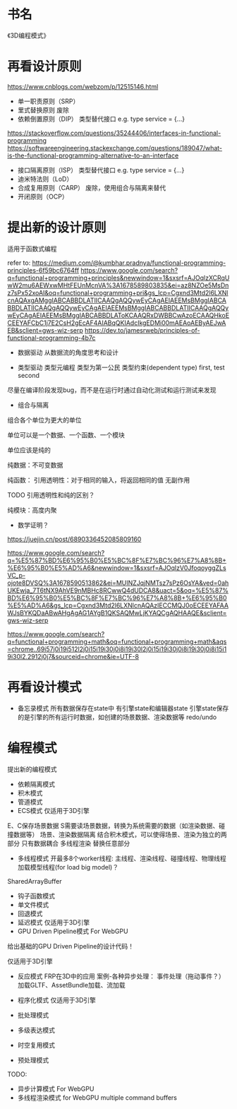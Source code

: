 <!-- 
这本书会跟《游戏编程模式》、《设计模式之禅》很像
https://book.douban.com/subject/26880704/
https://book.douban.com/subject/25843319/
-->

# 书名
<!-- 《3D函数式编程模式与设计》 -->
<!-- 《函数式编程模式与设计》 -->
<!-- 《3D编程模式与设计》 -->
《3D编程模式》

<!-- 注：
不再局限在3D编程，而是推广在一切编程中

案例来自：
3D引擎
3D编辑器
前端富应用，如网站 -->


<!-- # 设计原则

使用函数式编程范式来应用6个设计原则

课件:将案例改为函数式编程范式 -->


# 再看设计原则

https://www.cnblogs.com/webzom/p/12515146.html

- 单一职责原则（SRP）
- 里式替换原则
废除
- 依赖倒置原则（DIP）
类型替代接口
	e.g. type service = {...}

https://stackoverflow.com/questions/35244406/interfaces-in-functional-programming
https://softwareengineering.stackexchange.com/questions/189047/what-is-the-functional-programming-alternative-to-an-interface

- 接口隔离原则（ISP）
类型替代接口
	e.g. type service = {...}
- 迪米特法则（LoD）
- 合成复用原则（CARP）
废除，使用组合与隔离来替代
- 开闭原则（OCP）


# 提出新的设计原则

适用于函数式编程

refer to:
https://medium.com/@kumbhar.pradnya/functional-programming-principles-6f59bc6764ff
https://www.google.com/search?q=functional+programming+principles&newwindow=1&sxsrf=AJOqlzXCRqUwW2mu6AEWxwMHtFEUnMcnVA%3A1678589803835&ei=az8NZOe5MsDnz7sPx52xoAI&oq=functional+programming+pri&gs_lcp=Cgxnd3Mtd2l6LXNlcnAQAxgAMggIABCABBDLATIICAAQgAQQywEyCAgAEIAEEMsBMggIABCABBDLATIICAAQgAQQywEyCAgAEIAEEMsBMggIABCABBDLATIICAAQgAQQywEyCAgAEIAEEMsBMggIABCABBDLAToKCAAQRxDWBBCwAzoECAAQHkoECEEYAFCbC1j7E2CsH2gEcAF4AIABqQKIAdcIkgEDMi00mAEAoAEByAEJwAEB&sclient=gws-wiz-serp
https://dev.to/jamesrweb/principles-of-functional-programming-4b7c


- 数据驱动
从数据流的角度思考和设计

- 类型驱动
类型元编程
类型为第一公民
类型约束(dependent type) first, test second

尽量在编译阶段发现bug，而不是在运行时通过自动化测试和运行测试来发现

- 组合与隔离

组合各个单位为更大的单位

单位可以是一个数据、一个函数、一个模块

<!-- 单位应该是高度内聚的、纯的，副作用最小 -->
<!-- 单位应该是纯的，副作用最小 -->
单位应该是纯的


纯数据：不可变数据

纯函数：
引用透明性：对于相同的输入，将返回相同的值
无副作用


TODO 引用透明性和纯的区别？


纯模块：高度内聚


<!-- - pure -->

<!-- - 引用透明性
即所有的函数，对于相同的输入，将返回相同的值 -->


- 数学证明？

https://juejin.cn/post/6890336452085809160

https://www.google.com/search?q=%E5%87%BD%E6%95%B0%E5%BC%8F%E7%BC%96%E7%A8%8B+%E6%95%B0%E5%AD%A6&newwindow=1&sxsrf=AJOqlzV0JfoqoyggZLsVC_p-ojote8DVSQ%3A1678590513862&ei=MUINZJqjNMTsz7sPz6OsYA&ved=0ahUKEwja_7T6tNX9AhVE9nMBHc8RCwwQ4dUDCA8&uact=5&oq=%E5%87%BD%E6%95%B0%E5%BC%8F%E7%BC%96%E7%A8%8B+%E6%95%B0%E5%AD%A6&gs_lcp=Cgxnd3Mtd2l6LXNlcnAQAzIECCMQJ0oECEEYAFAAWJsBYKQDaABwAHgAgAG1AYgB1QKSAQMwLjKYAQCgAQHAAQE&sclient=gws-wiz-serp

https://www.google.com/search?q=functional+programming+math&oq=functional+programming+math&aqs=chrome..69i57j0i19i512l2j0i15i19i30j0i8i19i30l2j0i15i19i30j0i8i19i30j0i8i15i19i30l2.2912j0j7&sourceid=chrome&ie=UTF-8




# 再看设计模式

- 备忘录模式
	所有数据保存在state中
	有引擎state和编辑器state
		引擎state保存的是引擎的所有运行时数据，如创建的场景数据、渲染数据等
	redo/undo



# 编程模式
提出新的编程模式

- 依赖隔离模式 
- 积木模式 
- 管道模式 
- ECS模式 
仅适用于3D引擎

E、C保存场景数据
S需要读场景数据，转换为系统需要的数据（如渲染数据、碰撞数据等）
    场景、渲染数据隔离
        结合积木模式，可以使得场景、渲染为独立的两部分
		只有数据耦合
			多线程渲染
			替换任意部分


- 多线程模式
开最多8个worker线程:
主线程、渲染线程、碰撞线程、物理线程
加载模型线程(for load big model)？

SharedArrayBuffer






- 钩子函数模式 
- 单文件模式 
- 回退模式 
- 延迟模式 
仅适用于3D引擎
- GPU Driven Pipeline模式
For WebGPU

给出基础的GPU Driven Pipeline的设计代码！

仅适用于3D引擎

- 反应模式
FRP在3D中的应用
案例-各种异步处理：
事件处理（拖动事件？）
加载GLTF、AssetBundle加载、流加载

- 程序化模式 
仅适用于3D引擎
- 批处理模式 
- 多级表达模式 
- 时空复用模式
- 预处理模式



TODO:

- 异步计算模式
For WebGPU
- 多线程渲染模式 
for WebGPU
	multiple command buffers

<!-- 
# 驱动设计

驱动设计在3D编程中的应用

- 测试驱动设计
- 类型驱动设计
- 数据驱动设计
- 领域驱动设计
- 事件驱动设计 -->

<!-- # 更多

- 契约式设计
课件
书
- 函数式反应型编程
课件

与事件驱动设计、数据驱动设计的关系
refer to:
https://www.google.com/search?q=functional+reactive+programming+event+driven&newwindow=1&sxsrf=AJOqlzV_OxfMTCRjlitKnkkCjw9KLYg24A%3A1678505257298&ei=KfULZN71Efbu4-EPgeWjoA4&ved=0ahUKEwiervWs99L9AhV29zgGHYHyCOQQ4dUDCA8&uact=5&oq=functional+reactive+programming+event+driven&gs_lcp=Cgxnd3Mtd2l6LXNlcnAQAzIFCCEQoAEyBQghEKABOgQIIxAnOgYIIxAnEBM6BAgAEEM6CAguEIAEELEDOgsILhCvARDHARCABDoICAAQsQMQgwE6DgguEIAEELEDEMcBEK8BOgUIABCABDoRCC4QgAQQsQMQgwEQxwEQrwE6DgguEIAEELEDEIMBENQCOhEILhCDARCvARDHARCxAxCABDoLCC4QgAQQxwEQrwE6CwguEIAEEMcBENEDOggIABCABBDLAToOCC4QgAQQxwEQrwEQywE6BggAEB4QDzoGCAAQCBAeOgQIABAeOgcIIRCgARAKSgQIQRgAUABYg0pgtEtoBHABeACAAfcBiAGMK5IBBjAuMzAuM5gBAKABAcABAQ&sclient=gws-wiz-serp

 -->

<!-- # 综合应用
应用多个编程模式，实现3D引擎和编辑器的典型需求

- 多线程渲染
- 自定义材质
- 扩展编辑器UI
- 热更新
- GPU Driven Render Pipeline -->